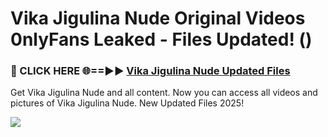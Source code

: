 # Vika Jigulina Nude Original Videos 0nlyFans Leaked - Files Updated! ()

<h3>🔴 CLICK HERE 🌐==►► <a href="https://tinyurl.com/2p9ay9w9" rel="nofollow">Vika Jigulina Nude Updated Files</a></h3>

Get Vika Jigulina Nude and all content. Now you can access all videos and pictures of Vika Jigulina Nude. New Updated Files 2025!

[![](https://i.imgur.com/KQgVmj3.gif)](https://tinyurl.com/2p9ay9w9)
